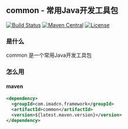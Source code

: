 ## common - 常用Java开发工具包

[![Build Status](https://travis-ci.org/imadcn/common.svg?branch=master)](https://travis-ci.org/imadcn/common)
[![Maven Central](https://maven-badges.herokuapp.com/maven-central/com.imadcn.framework/common/badge.svg)](https://maven-badges.herokuapp.com/maven-central/com.imadcn.framework/common)
[![License](https://img.shields.io/badge/license-Apache%202-4EB1BA.svg)](https://www.apache.org/licenses/LICENSE-2.0.html)

### 是什么
common 是一个常用Java开发工具包

### 怎么用
#### maven

```xml
<dependency>
  <groupId>com.imadcn.framework</groupId>
  <artifactId>common</artifactId>
  <version>${latest.maven.version}</version>
</dependency>
```
